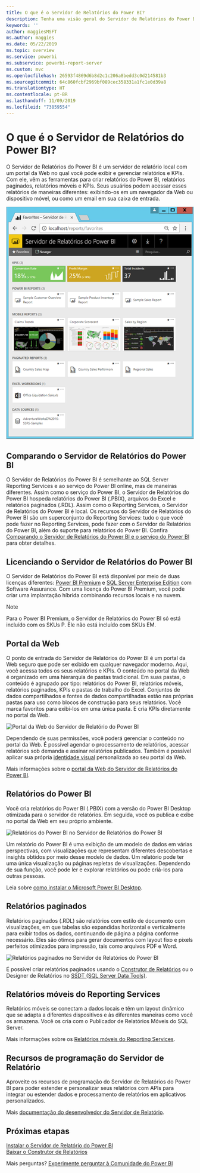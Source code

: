```yaml
---
title: O que é o Servidor de Relatórios do Power BI?
description: Tenha uma visão geral do Servidor de Relatórios do Power BI para entender como ele se encaixa no SSRS (Microsoft SQL Server Reporting Services) e no restante do Power BI.
keywords: ''
author: maggiesMSFT
ms.author: maggies
ms.date: 05/22/2019
ms.topic: overview
ms.service: powerbi
ms.subservice: powerbi-report-server
ms.custom: mvc
ms.openlocfilehash: 26593f4869d6b8d2c1c206a8bedd3c0d214581b3
ms.sourcegitcommit: 64c860fcbf2969bf089cec358331a1fc1e0d39a8
ms.translationtype: HT
ms.contentlocale: pt-BR
ms.lasthandoff: 11/09/2019
ms.locfileid: "73859554"
---
```

# <a name="what-is-power-bi-report-server"></a>O que é o Servidor de Relatórios do Power BI?

O Servidor de Relatórios do Power BI é um servidor de relatório local com um portal da Web no qual você pode exibir e gerenciar relatórios e KPIs. Com ele, vêm as ferramentas para criar relatórios do Power BI, relatórios paginados, relatórios móveis e KPIs. Seus usuários podem acessar esses relatórios de maneiras diferentes: exibindo-os em um navegador da Web ou dispositivo móvel, ou como um email em sua caixa de entrada.

![Portal da Web do Servidor de Relatório do Power BI](media/get-started/power-bi-report-server-overview.png)

## <a name="comparing-power-bi-report-server"></a>Comparando o Servidor de Relatórios do Power BI 
O Servidor de Relatórios do Power BI é semelhante ao SQL Server Reporting Services e ao serviço do Power BI online, mas de maneiras diferentes. Assim como o serviço do Power BI, o Servidor de Relatórios do Power BI hospeda relatórios do Power BI (.PBIX), arquivos do Excel e relatórios paginados (.RDL). Assim como o Reporting Services, o Servidor de Relatórios do Power BI é local. Os recursos do Servidor de Relatórios do Power BI são um superconjunto do Reporting Services: tudo o que você pode fazer no Reporting Services, pode fazer com o Servidor de Relatórios do Power BI, além do suporte para relatórios do Power BI. Confira [Comparando o Servidor de Relatórios do Power BI e o serviço do Power BI](compare-report-server-service.md) para obter detalhes.

## <a name="licensing-power-bi-report-server"></a>Licenciando o Servidor de Relatórios do Power BI
O Servidor de Relatórios do Power BI está disponível por meio de duas licenças diferentes: [Power BI Premium](../service-premium-what-is.md) e [SQL Server Enterprise Edition](https://www.microsoft.com/sql-server/sql-server-2017-editions) com Software Assurance. Com uma licença do Power BI Premium, você pode criar uma implantação híbrida combinando recursos locais e na nuvem.  

> [!NOTE]
> Para o Power BI Premium, o Servidor de Relatórios do Power BI só está incluído com os SKUs P. Ele não está incluído com SKUs EM.

## <a name="web-portal"></a>Portal da Web
O ponto de entrada do Servidor de Relatórios do Power BI é um portal da Web seguro que pode ser exibido em qualquer navegador moderno. Aqui, você acessa todos os seus relatórios e KPIs. O conteúdo no portal da Web é organizado em uma hierarquia de pastas tradicional. Em suas pastas, o conteúdo é agrupado por tipo: relatórios do Power BI, relatórios móveis, relatórios paginados, KPIs e pastas de trabalho do Excel. Conjuntos de dados compartilhados e fontes de dados compartilhadas estão nas próprias pastas para uso como blocos de construção para seus relatórios. Você marca favoritos para exibi-los em uma única pasta. E cria KPIs diretamente no portal da Web. 

![Portal da Web do Servidor de Relatório do Power BI](media/get-started/web-portal.png)

Dependendo de suas permissões, você poderá gerenciar o conteúdo no portal da Web. É possível agendar o processamento de relatórios, acessar relatórios sob demanda e assinar relatórios publicados. Também é possível aplicar sua própria [identidade visual](https://docs.microsoft.com/sql/reporting-services/branding-the-web-portal) personalizada ao seu portal da Web. 

Mais informações sobre o [portal da Web do Servidor de Relatórios do Power BI](https://docs.microsoft.com/sql/reporting-services/web-portal-ssrs-native-mode).

## <a name="power-bi-reports"></a>Relatórios do Power BI
Você cria relatórios do Power BI (.PBIX) com a versão do Power BI Desktop otimizada para o servidor de relatórios. Em seguida, você os publica e exibe no portal da Web em seu próprio ambiente.

![Relatórios do Power BI no Servidor de Relatórios do Power BI](media/get-started/powerbi-reports.png)

Um relatório do Power BI é uma exibição de um modelo de dados em várias perspectivas, com visualizações que representam diferentes descobertas e insights obtidos por meio desse modelo de dados.  Um relatório pode ter uma única visualização ou páginas repletas de visualizações. Dependendo de sua função, você pode ler e explorar relatórios ou pode criá-los para outras pessoas.

Leia sobre [como instalar o Microsoft Power BI Desktop](install-powerbi-desktop.md).

## <a name="paginated-reports"></a>Relatórios paginados
Relatórios paginados (.RDL) são relatórios com estilo de documento com visualizações, em que tabelas são expandidas horizontal e verticalmente para exibir todos os dados, continuando de página a página conforme necessário. Eles são ótimos para gerar documentos com layout fixo e pixels perfeitos otimizados para impressão, tais como arquivos PDF e Word. 

![Relatórios paginados no Servidor de Relatórios do Power BI](media/get-started/paginated-reports.png)

É possível criar relatórios paginados usando o [Construtor de Relatórios](https://docs.microsoft.com/sql/reporting-services/report-builder/report-builder-in-sql-server-2016) ou o Designer de Relatórios no [SSDT (SQL Server Data Tools)](https://docs.microsoft.com/sql/reporting-services/tools/reporting-services-in-sql-server-data-tools-ssdt).

## <a name="reporting-services-mobile-reports"></a>Relatórios móveis do Reporting Services
Relatórios móveis se conectam a dados locais e têm um layout dinâmico que se adapta a diferentes dispositivos e às diferentes maneiras como você os armazena. Você os cria com o Publicador de Relatórios Móveis do SQL Server.

Mais informações sobre os [Relatórios móveis do Reporting Services](https://docs.microsoft.com/sql/reporting-services/mobile-reports/create-mobile-reports-with-sql-server-mobile-report-publisher). 

## <a name="report-server-programming-features"></a>Recursos de programação do Servidor de Relatório
Aproveite os recursos de programação do Servidor de Relatórios do Power BI para poder estender e personalizar seus relatórios com APIs para integrar ou estender dados e processamento de relatórios em aplicativos personalizados.

Mais [documentação do desenvolvedor do Servidor de Relatório](https://docs.microsoft.com/sql/reporting-services/reporting-services-developer-documentation).

## <a name="next-steps"></a>Próximas etapas
[Instalar o Servidor de Relatório do Power BI](install-report-server.md)  
[Baixar o Construtor de Relatórios](https://www.microsoft.com/download/details.aspx?id=53613)  

Mais perguntas? [Experimente perguntar à Comunidade do Power BI](https://community.powerbi.com/)


